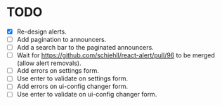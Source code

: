 # TODO
- [x] Re-design alerts.
- [ ] Add pagination to announcers.
- [ ] Add a search bar to the paginated announcers.
- [ ] Wait for https://github.com/schiehll/react-alert/pull/96 to be merged (allow alert removals).
- [ ] Add errors on settings form.
- [ ] Use enter to validate on settings form.
- [ ] Add errors on ui-config changer form.
- [ ] Use enter to validate on ui-config changer form.
